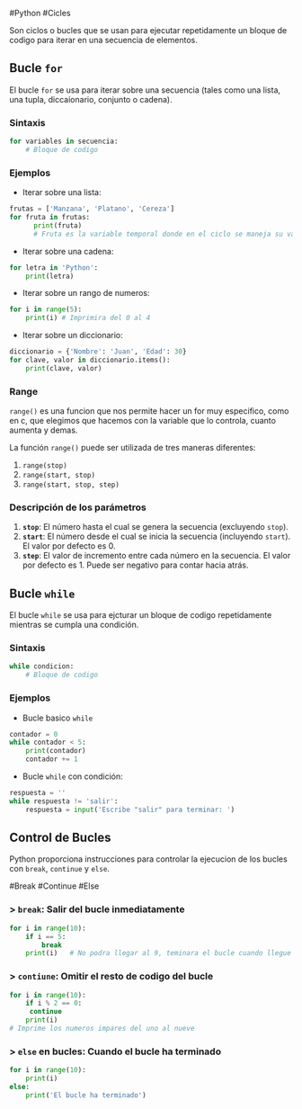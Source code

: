 #Python #Cicles

Son ciclos o bucles que se usan para ejecutar repetidamente un bloque de codigo para iterar en una secuencia de elementos.

## Bucle `for`

El bucle `for` se usa para iterar sobre una secuencia (tales como una lista, una tupla, diccaionario, conjunto o cadena).

### Sintaxis
```python
for variables in secuencia:
	# Bloque de codigo
```

### Ejemplos
- Iterar sobre una lista:
```python
frutas = ['Manzana', 'Platano', 'Cereza']
for fruta in frutas:
	  print(fruta)
	  # Fruta es la variable temporal donde en el ciclo se maneja su valor actual, por ejemplo, para la iteracion dos, su valor sera 'Platano'
```

- Iterar sobre una cadena:
```python
for letra in 'Python':
	print(letra)
```

- Iterar sobre un rango de numeros:
```python
for i in range(5):
	print(i) # Imprimira del 0 al 4
```
- Iterar sobre un diccionario:
```python
diccionario = {'Nombre': 'Juan', 'Edad': 30}
for clave, valor in diccionario.items():
	print(clave, valor)
```

### Range

`range()` es una funcion que nos permite hacer un for muy especifico, como en c, que elegimos que hacemos con la variable que lo controla, cuanto aumenta y demas. 

La función `range()` puede ser utilizada de tres maneras diferentes:

1. `range(stop)`
2. `range(start, stop)`
3. `range(start, stop, step)`

### Descripción de los parámetros

1. **`stop`**: El número hasta el cual se genera la secuencia (excluyendo `stop`).
2. **`start`**: El número desde el cual se inicia la secuencia (incluyendo `start`). El valor por defecto es 0.
3. **`step`**: El valor de incremento entre cada número en la secuencia. El valor por defecto es 1. Puede ser negativo para contar hacia atrás.

## Bucle `while`

El bucle `while` se usa para ejcturar un bloque de codigo repetidamente mientras se cumpla una condición.

### Sintaxis

```python
while condicion:
	# Bloque de codigo
```

### Ejemplos

- Bucle basico `while`
```python
contador = 0
while contador < 5:
	print(contador)
	contador += 1
```

- Bucle `while` con condición:
```python
respuesta = ''
while respuesta != 'salir':
	respuesta = input('Escribe "salir" para terminar: ')
```

## Control de Bucles

Python proporciona instrucciones para controlar la ejecucion de los bucles con `break`, `continue` y `else`.

 #Break #Continue #Else
### > `break`: Salir del bucle inmediatamente

```python
for i in range(10):
	if i == 5:
		break
	print(i)   # No podra llegar al 9, teminara el bucle cuando llegue a la 5ta iteracion
```

### > `contiune`: Omitir el resto de codigo del bucle

```python
for i in range(10):
	if i % 2 == 0:
	 continue
	print(i)
# Imprime los numeros impares del uno al nueve
```

### > `else` en bucles: Cuando el bucle ha terminado

```python 
for i in range(10):
	print(i)
else:
	print('El bucle ha terminado')
```


